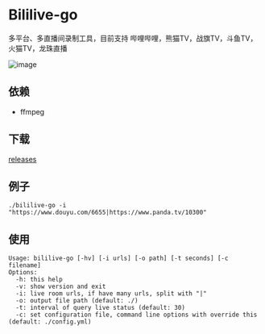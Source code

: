 # Bililive-go

多平台、多直播间录制工具，目前支持 哔哩哔哩，熊猫TV，战旗TV，斗鱼TV，火猫TV，龙珠直播   

![image](https://github.com/hr3lxphr6j/bililive-go/raw/master/screenshot.png)
## 依赖
* ffmpeg

## 下载
[releases](https://github.com/hr3lxphr6j/bililive-go/releases)

## 例子
```
./bililive-go -i "https://www.douyu.com/6655|https://www.panda.tv/10300"
```

## 使用
```
Usage: bililive-go [-hv] [-i urls] [-o path] [-t seconds] [-c filename]
Options:
  -h: this help
  -v: show version and exit
  -i: live room urls, if have many urls, split with "|"
  -o: output file path (default: ./)
  -t: interval of query live status (default: 30)
  -c: set configuration file, command line options with override this (default: ./config.yml)
```
